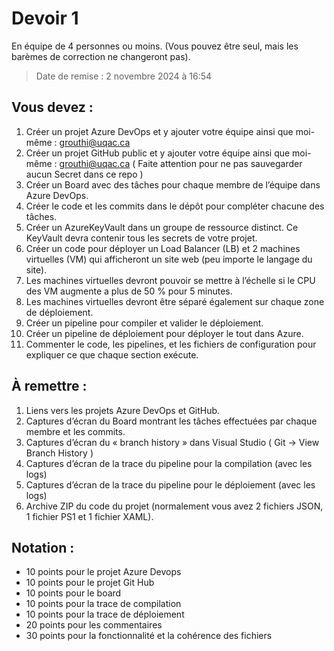 # Devoir 1

En équipe de 4 personnes ou moins. (Vous pouvez être seul, mais les barèmes de correction ne changeront pas).

> Date de remise : 2 novembre 2024 à 16:54

## Vous devez :
1. Créer un projet Azure DevOps et y ajouter votre équipe ainsi que moi-même : grouthi@uqac.ca
2. Créer un projet GitHub public et y ajouter votre équipe ainsi que moi-même : grouthi@uqac.ca ( Faite attention pour ne pas sauvegarder aucun Secret dans ce repo )
3. Créer un Board avec des tâches pour chaque membre de l’équipe dans Azure DevOps.
4. Créer le code et les commits dans le dépôt pour compléter chacune des tâches.
5. Créer un AzureKeyVault dans un groupe de ressource distinct. Ce KeyVault devra contenir tous les secrets de votre projet.
6. Créer un code pour déployer un Load Balancer (LB) et 2 machines virtuelles (VM) qui afficheront un site web (peu importe le langage du site).
7. Les machines virtuelles devront pouvoir se mettre à l’échelle si le CPU des VM augmente a plus de 50 % pour 5 minutes.
8. Les machines virtuelles devront être séparé également sur chaque zone de déploiement.
9. Créer un pipeline pour compiler et valider le déploiement.
10. Créer un pipeline de déploiement pour déployer le tout dans Azure.
11. Commenter le code, les pipelines, et les fichiers de configuration pour expliquer ce que chaque section exécute.
 
## À remettre :
1. Liens vers les projets Azure DevOps et GitHub.
2. Captures d’écran du Board montrant les tâches effectuées par chaque membre et les commits.
3. Captures d’écran du « branch history » dans Visual Studio ( Git -> View Branch History )
4. Captures d’écran de la trace du pipeline pour la compilation (avec les logs)
5. Captures d’écran de la trace du pipeline pour le déploiement (avec les logs)
6. Archive ZIP du code du projet (normalement vous avez 2 fichiers JSON, 1 fichier PS1 et 1 fichier XAML).

## Notation : 
- 10 points pour le projet Azure Devops
- 10 points pour le projet Git Hub
- 10 points pour le board
- 10 points pour la trace de compilation
- 10 points pour la trace de déploiement
- 20 points pour les commentaires
- 30 points pour la fonctionnalité et la cohérence des fichiers
